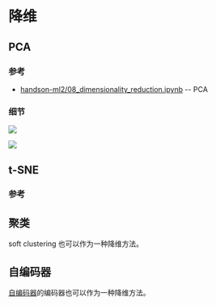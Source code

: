 # 降维

## PCA

### 参考

* [handson-ml2/08_dimensionality_reduction.ipynb](https://github.com/ageron/handson-ml2/blob/master/08_dimensionality_reduction.ipynb) -- PCA

### 细节

![](https://s2.loli.net/2023/03/08/grzliJvyfxCaqmT.png)

![](https://s2.loli.net/2023/03/08/nmOyWoB9sdtJDEU.png)

## t-SNE

### 参考

## 聚类

soft clustering 也可以作为一种降维方法。

## 自编码器

[自编码器](../deep-learning/auto-encoder.md)的编码器也可以作为一种降维方法。
